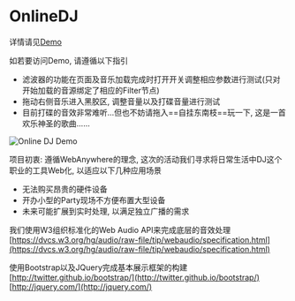 OnlineDJ
========

详情请见[Demo](http://202.117.120.91/onlineDJ/)  

如若要访问Demo, 请遵循以下指引  
+ 滤波器的功能在页面及音乐加载完成时打开开关调整相应参数进行测试(只对开始加载的音源绑定了相应的Filter节点)  
+ 拖动右侧音乐进入黑胶区, 调整音量以及打碟音量进行测试  
+ 目前打碟的音效非常难听...但也不妨请拖入==自挂东南枝==玩一下, 这是一首欢乐神圣的歌曲......  

![Online DJ Demo](http://ww4.sinaimg.cn/large/4e42d09bjw1e5o53inqp9j211y0k3wiq.jpg)

项目初衷: 遵循WebAnywhere的理念, 这次的活动我们寻求将日常生活中DJ这个职业的工具Web化, 以适应以下几种应用场景  
+ 无法购买昂贵的硬件设备  
+ 开办小型的Party现场不方便布置大型设备  
+ 未来可能扩展到实时处理, 以满足独立广播的需求  

我们使用W3组织标准化的Web Audio API来完成底层的音效处理  
[https://dvcs.w3.org/hg/audio/raw-file/tip/webaudio/specification.html](https://dvcs.w3.org/hg/audio/raw-file/tip/webaudio/specification.html)  


使用Bootstrap以及JQuery完成基本展示框架的构建  
[http://twitter.github.io/bootstrap/](http://twitter.github.io/bootstrap/)
[http://jquery.com/](http://jquery.com/)  